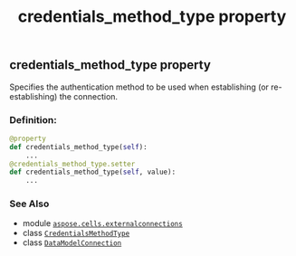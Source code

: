 ﻿---
title: credentials_method_type property
second_title: Aspose.Cells for Python via .NET API References
description: 
type: docs
weight: 120
url: /aspose.cells.externalconnections/datamodelconnection/credentials_method_type/
is_root: false
---

## credentials_method_type property


Specifies the authentication method to be used when establishing (or re-establishing) the connection.
### Definition:
```python
@property
def credentials_method_type(self):
    ...
@credentials_method_type.setter
def credentials_method_type(self, value):
    ...
```

### See Also
* module [`aspose.cells.externalconnections`](../../)
* class [`CredentialsMethodType`](/cells/python-net/aspose.cells.externalconnections/credentialsmethodtype)
* class [`DataModelConnection`](/cells/python-net/aspose.cells.externalconnections/datamodelconnection)
